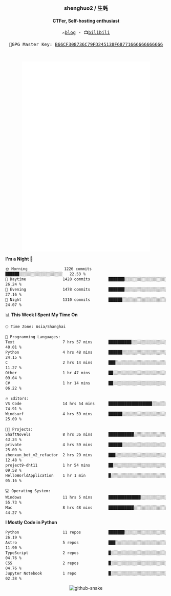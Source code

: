 <h3 align="center"> shenghuo2 / 生蚝 </h3>
<h4 align="center" >CTFer, Self-hosting enthusiast</h3>


<p align="center">
  <samp>
    ✍️<a href="https://blog.shenghuo2.top/">blog</a> -
    📺<a href="https://space.bilibili.com/85894935">bilibili</a>
  </samp>
</p>
<p align="center">
  <samp>
     🔐GPG Master Key: <a align="center" href="https://github.com/shenghuo2.gpg">B66CF308736C79FD245138F68771666666666666</a>
  </samp>
</p>
<br>
<p align="center">
  <a href="https://github.com/shenghuo2">
    <img width="400" align="top" src="https://github.com/shenghuo2/shenghuo2/blob/main/metrics.left.svg" />
  </a>
  <a href="https://github.com/shenghuo2">
    <img width="400" align="top" src="https://github.com/shenghuo2/shenghuo2/blob/main/metrics.right.svg" />
  </a>
</p>


<!--START_SECTION:waka-->
**I'm a Night 🦉** 

```text
🌞 Morning                1226 commits        ██████░░░░░░░░░░░░░░░░░░░   22.53 % 
🌆 Daytime                1428 commits        ███████░░░░░░░░░░░░░░░░░░   26.24 % 
🌃 Evening                1478 commits        ███████░░░░░░░░░░░░░░░░░░   27.16 % 
🌙 Night                  1310 commits        ██████░░░░░░░░░░░░░░░░░░░   24.07 % 
```


📊 **This Week I Spent My Time On** 

```text
🕑︎ Time Zone: Asia/Shanghai

💬 Programming Languages: 
Text                     7 hrs 57 mins       ██████████░░░░░░░░░░░░░░░   40.01 % 
Python                   4 hrs 48 mins       ██████░░░░░░░░░░░░░░░░░░░   24.15 % 
C                        2 hrs 14 mins       ███░░░░░░░░░░░░░░░░░░░░░░   11.27 % 
Other                    1 hr 47 mins        ██░░░░░░░░░░░░░░░░░░░░░░░   09.04 % 
C#                       1 hr 14 mins        ██░░░░░░░░░░░░░░░░░░░░░░░   06.22 % 

🔥 Editors: 
VS Code                  14 hrs 54 mins      ███████████████████░░░░░░   74.91 % 
Windsurf                 4 hrs 59 mins       ██████░░░░░░░░░░░░░░░░░░░   25.09 % 

🐱‍💻 Projects: 
ShaftNovels              8 hrs 36 mins       ███████████░░░░░░░░░░░░░░   43.24 % 
private                  4 hrs 59 mins       ██████░░░░░░░░░░░░░░░░░░░   25.09 % 
zhenxun_bot_v2_refactor  2 hrs 29 mins       ███░░░░░░░░░░░░░░░░░░░░░░   12.48 % 
project9-dht11           1 hr 54 mins        ██░░░░░░░░░░░░░░░░░░░░░░░   09.58 % 
HelloWorldApplication    1 hr 1 min          █░░░░░░░░░░░░░░░░░░░░░░░░   05.16 % 

💻 Operating System: 
Windows                  11 hrs 5 mins       ██████████████░░░░░░░░░░░   55.73 % 
Mac                      8 hrs 48 mins       ███████████░░░░░░░░░░░░░░   44.27 % 
```

**I Mostly Code in Python** 

```text
Python                   11 repos            ███████░░░░░░░░░░░░░░░░░░   26.19 % 
Astro                    5 repos             ███░░░░░░░░░░░░░░░░░░░░░░   11.90 % 
TypeScript               2 repos             █░░░░░░░░░░░░░░░░░░░░░░░░   04.76 % 
CSS                      2 repos             █░░░░░░░░░░░░░░░░░░░░░░░░   04.76 % 
Jupyter Notebook         1 repo              █░░░░░░░░░░░░░░░░░░░░░░░░   02.38 % 
```




<!--END_SECTION:waka-->


<div align="center">
  <picture>
    <source media="(prefers-color-scheme: dark)" srcset="https://gist.githubusercontent.com/shenghuo2/bfce20b14ab0484cef03bae6e60e0b3a/raw/github-snake-dark.svg" />
    <source media="(prefers-color-scheme: light)" srcset="https://gist.githubusercontent.com/shenghuo2/bfce20b14ab0484cef03bae6e60e0b3a/raw/github-snake.svg" />
    <img alt="github-snake" src="https://gist.githubusercontent.com/shenghuo2/bfce20b14ab0484cef03bae6e60e0b3a/raw/github-snake.svg" />
  </picture>
</div>

<!--
**shenghuo2/shenghuo2** is a ✨ _special_ ✨ repository because its `README.md` (this file) appears on your GitHub profile.

Here are some ideas to get you started:

- 🔭 I’m currently working on ...
- 🌱 I’m currently learning ...
- 👯 I’m looking to collaborate on ...
- 🤔 I’m looking for help with ...
- 💬 Ask me about ...
- 📫 How to reach me: ...
- 😄 Pronouns: ...
- ⚡ Fun fact: ...
-->
